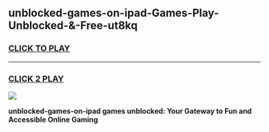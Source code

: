 
## unblocked-games-on-ipad-Games-Play-Unblocked-&-Free-ut8kq
<h3>
<a href="https://premium76.site?title=unblocked-games-on-ipad&ref=24A">CLICK TO PLAY</a></h3>
<hr>

<h3>
<a href="https://premium76.site?title=unblocked-games-on-ipad&ref=24A">CLICK 2 PLAY</a>
  
</h3>

<a href="https://premium76.site?title=unblocked-games-on-ipad&ref=24A"><img src="https://clearcache.store/games.png"></a>


**unblocked-games-on-ipad games unblocked: Your Gateway to Fun and Accessible Online Gaming**
